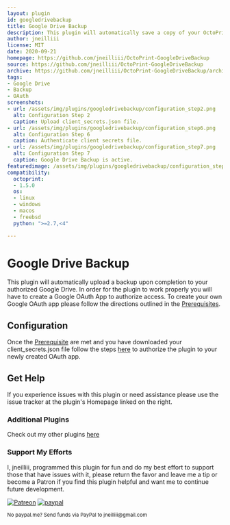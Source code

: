 ```yaml
---
layout: plugin
id: googledrivebackup
title: Google Drive Backup
description: This plugin will automatically save a copy of your OctoPrint backup to Google Drive upon completion.
author: jneilliii
license: MIT
date: 2020-09-21
homepage: https://github.com/jneilliii/OctoPrint-GoogleDriveBackup
source: https://github.com/jneilliii/OctoPrint-GoogleDriveBackup
archive: https://github.com/jneilliii/OctoPrint-GoogleDriveBackup/archive/master.zip
tags:
- Google Drive
- Backup
- OAuth
screenshots:
- url: /assets/img/plugins/googledrivebackup/configuration_step2.png
  alt: Configuration Step 2
  caption: Upload client_secrets.json file.
- url: /assets/img/plugins/googledrivebackup/configuration_step6.png
  alt: Configuration Step 6
  caption: Authenticate client secrets file.
- url: /assets/img/plugins/googledrivebackup/configuration_step7.png
  alt: Configuration Step 7
  caption: Google Drive Backup is active.
featuredimage: /assets/img/plugins/googledrivebackup/configuration_step7.png
compatibility:
  octoprint:
  - 1.5.0
  os:
  - linux
  - windows
  - macos
  - freebsd
  python: ">=2.7,<4"

---
```


# Google Drive Backup

This plugin will automatically upload a backup upon completion to your authorized Google Drive. In order for the plugin to work properly you will have to create a Google OAuth App to authorize access. To create your own Google OAuth app please follow the directions outlined in the [Prerequisites](https://github.com/jneilliii/OctoPrint-GoogleDriveBackup#create-a-google-oauth-app).

## Configuration

Once the [Prerequisite](https://github.com/jneilliii/OctoPrint-GoogleDriveBackup#create-a-google-oauth-app) are met and you have downloaded your client_secrets.json file follow the steps [here](https://github.com/jneilliii/OctoPrint-GoogleDriveBackup#configuration) to authorize the plugin to your newly created OAuth app.

## Get Help

If you experience issues with this plugin or need assistance please use the issue tracker at the plugin's Homepage linked on the right.

### Additional Plugins

Check out my other plugins [here](https://plugins.octoprint.org/by_author/#jneilliii)

### Support My Efforts
I, jneilliii, programmed this plugin for fun and do my best effort to support those that have issues with it, please return the favor and leave me a tip or become a Patron if you find this plugin helpful and want me to continue future development.

[![Patreon](/assets/img/plugins/googlegrivebackup/patreon-with-text-new.png)](https://www.patreon.com/jneilliii) [![paypal](/assets/img/plugins/googlegrivebackup/paypal-with-text.png)](https://paypal.me/jneilliii)

<small>No paypal.me? Send funds via PayPal to jneilliii&#64;gmail&#46;com</small>
